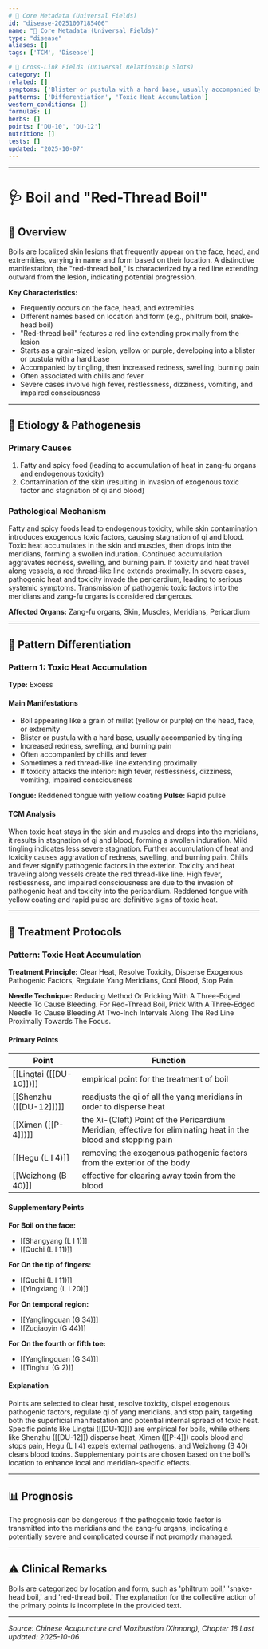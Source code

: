 ```yaml
---
# 🔹 Core Metadata (Universal Fields)
id: "disease-20251007185406"
name: "🔹 Core Metadata (Universal Fields)"
type: "disease"
aliases: []
tags: ['TCM', 'Disease']

# 🔹 Cross-Link Fields (Universal Relationship Slots)
category: []
related: []
symptoms: ['Blister or pustula with a hard base, usually accompanied by tingling', 'Boil appearing like a grain of millet (yellow or purple) on the head, face, or extremity', 'If toxicity attacks the interior: high fever, restlessness, dizziness, vomiting, impaired consciousness', 'Increased redness, swelling, and burning pain', 'Often accompanied by chills and fever', 'Sometimes a red thread-like line extending proximally']
patterns: ['Differentiation', 'Toxic Heat Accumulation']
western_conditions: []
formulas: []
herbs: []
points: ['DU-10', 'DU-12']
nutrition: []
tests: []
updated: "2025-10-07"
---
```


------

# 🩺 Boil and "Red-Thread Boil"

## 📖 Overview

Boils are localized skin lesions that frequently appear on the face, head, and extremities, varying in name and form based on their location. A distinctive manifestation, the "red-thread boil," is characterized by a red line extending outward from the lesion, indicating potential progression.

**Key Characteristics:**
- Frequently occurs on the face, head, and extremities
- Different names based on location and form (e.g., philtrum boil, snake-head boil)
- "Red-thread boil" features a red line extending proximally from the lesion
- Starts as a grain-sized lesion, yellow or purple, developing into a blister or pustula with a hard base
- Accompanied by tingling, then increased redness, swelling, burning pain
- Often associated with chills and fever
- Severe cases involve high fever, restlessness, dizziness, vomiting, and impaired consciousness

---

## 🧬 Etiology & Pathogenesis

### Primary Causes
1. Fatty and spicy food (leading to accumulation of heat in zang-fu organs and endogenous toxicity)
2. Contamination of the skin (resulting in invasion of exogenous toxic factor and stagnation of qi and blood)

### Pathological Mechanism
Fatty and spicy foods lead to endogenous toxicity, while skin contamination introduces exogenous toxic factors, causing stagnation of qi and blood. Toxic heat accumulates in the skin and muscles, then drops into the meridians, forming a swollen induration. Continued accumulation aggravates redness, swelling, and burning pain. If toxicity and heat travel along vessels, a red thread-like line extends proximally. In severe cases, pathogenic heat and toxicity invade the pericardium, leading to serious systemic symptoms. Transmission of pathogenic toxic factors into the meridians and zang-fu organs is considered dangerous.

**Affected Organs:** Zang-fu organs, Skin, Muscles, Meridians, Pericardium

---

## 🔬 Pattern Differentiation

### Pattern 1: Toxic Heat Accumulation

**Type:** Excess

#### Main Manifestations
- Boil appearing like a grain of millet (yellow or purple) on the head, face, or extremity
- Blister or pustula with a hard base, usually accompanied by tingling
- Increased redness, swelling, and burning pain
- Often accompanied by chills and fever
- Sometimes a red thread-like line extending proximally
- If toxicity attacks the interior: high fever, restlessness, dizziness, vomiting, impaired consciousness

**Tongue:** Reddened tongue with yellow coating
**Pulse:** Rapid pulse

#### TCM Analysis
When toxic heat stays in the skin and muscles and drops into the meridians, it results in stagnation of qi and blood, forming a swollen induration. Mild tingling indicates less severe stagnation. Further accumulation of heat and toxicity causes aggravation of redness, swelling, and burning pain. Chills and fever signify pathogenic factors in the exterior. Toxicity and heat traveling along vessels create the red thread-like line. High fever, restlessness, and impaired consciousness are due to the invasion of pathogenic heat and toxicity into the pericardium. Reddened tongue with yellow coating and rapid pulse are definitive signs of toxic heat.

---

## 💉 Treatment Protocols

### Pattern: Toxic Heat Accumulation

**Treatment Principle:** Clear Heat, Resolve Toxicity, Disperse Exogenous Pathogenic Factors, Regulate Yang Meridians, Cool Blood, Stop Pain.

**Needle Technique:** Reducing Method Or Pricking With A Three-Edged Needle To Cause Bleeding. For Red-Thread Boil, Prick With A Three-Edged Needle To Cause Bleeding At Two-Inch Intervals Along The Red Line Proximally Towards The Focus.

#### Primary Points

| Point | Function |
|-------|----------|
| [[Lingtai ([[DU-10]])]] | empirical point for the treatment of boil |
| [[Shenzhu ([[DU-12]])]] | readjusts the qi of all the yang meridians in order to disperse heat |
| [[Ximen ([[P-4]])]] | the Xi-(Cleft) Point of the Pericardium Meridian, effective for eliminating heat in the blood and stopping pain |
| [[Hegu (L I 4)]] | removing the exogenous pathogenic factors from the exterior of the body |
| [[Weizhong (B 40)]] | effective for clearing away toxin from the blood |

#### Supplementary Points

**For Boil on the face:**
- [[Shangyang (L I 1)]]
- [[Quchi (L I 11)]]

**For On the tip of fingers:**
- [[Quchi (L I 11)]]
- [[Yingxiang (L I 20)]]

**For On temporal region:**
- [[Yanglingquan (G 34)]]
- [[Zuqiaoyin (G 44)]]

**For On the fourth or fifth toe:**
- [[Yanglingquan (G 34)]]
- [[Tinghui (G 2)]]

#### Explanation
Points are selected to clear heat, resolve toxicity, dispel exogenous pathogenic factors, regulate qi of yang meridians, and stop pain, targeting both the superficial manifestation and potential internal spread of toxic heat. Specific points like Lingtai ([[DU-10]]) are empirical for boils, while others like Shenzhu ([[DU-12]]) disperse heat, Ximen ([[P-4]]) cools blood and stops pain, Hegu (L I 4) expels external pathogens, and Weizhong (B 40) clears blood toxins. Supplementary points are chosen based on the boil's location to enhance local and meridian-specific effects.

---

## 📊 Prognosis

The prognosis can be dangerous if the pathogenic toxic factor is transmitted into the meridians and the zang-fu organs, indicating a potentially severe and complicated course if not promptly managed.

---

## ⚠️ Clinical Remarks

Boils are categorized by location and form, such as 'philtrum boil,' 'snake-head boil,' and 'red-thread boil.' The explanation for the collective action of the primary points is incomplete in the provided text.

---


*Source: Chinese Acupuncture and Moxibustion (Xinnong), Chapter 18*
*Last updated: 2025-10-06*
